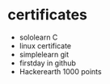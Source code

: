 # certificates
* sololearn C
* linux certificate
* simplelearn git
* firstday in github
* Hackerearth 1000 points

